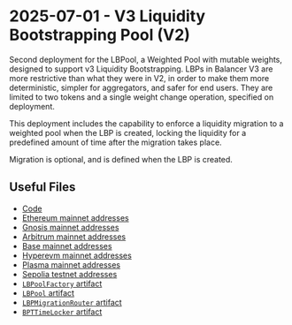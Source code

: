 # 2025-07-01 - V3 Liquidity Bootstrapping Pool (V2)

Second deployment for the LBPool, a Weighted Pool with mutable weights, designed to support v3 Liquidity Bootstrapping. LBPs in Balancer V3 are more restrictive than what they were in V2, in order to make them more deterministic, simpler for aggregators, and safer for end users. They are limited to two tokens and a single weight change operation, specified on deployment.

This deployment includes the capability to enforce a liquidity migration to a weighted pool when the LBP is created, locking the liquidity for a predefined amount of time after the migration takes place.

Migration is optional, and is defined when the LBP is created.

## Useful Files

- [Code](https://github.com/balancer/balancer-v3-monorepo/commit/1889fb73671e08d647ad1744cfa9a9147fc902a2)
- [Ethereum mainnet addresses](./output/mainnet.json)
- [Gnosis mainnet addresses](./output/gnosis.json)
- [Arbitrum mainnet addresses](./output/arbitrum.json)
- [Base mainnet addresses](./output/base.json)
- [Hyperevm mainnet addresses](./output/hyperevm.json)
- [Plasma mainnet addresses](./output/plasma.json)
- [Sepolia testnet addresses](./output/sepolia.json)
- [`LBPoolFactory` artifact](./artifact/LBPoolFactory.json)
- [`LBPool` artifact](./artifact/LBPool.json)
- [`LBPMigrationRouter` artifact](./artifact/LBPMigrationRouter.json)
- [`BPTTimeLocker` artifact](./artifact/BPTTimeLocker.json)
